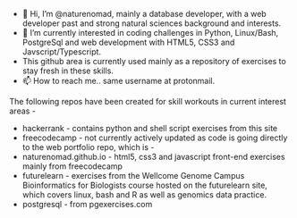 - 👋 Hi, I’m @naturenomad, mainly a database developer, with a web developer past and strong natural sciences background and interests.
- 👀 I’m currently interested in coding challenges in Python, Linux/Bash, PostgreSql and web development with HTML5, CSS3 and Javscript/Typescript.
- This github area is currently used mainly as a repository of exercises to stay fresh in these skills.
- 📫 How to reach me.. same username at protonmail.

<!---
naturenomad/naturenomad is a ✨ special ✨ repository because its `README.md` (this file) appears on your GitHub profile.
You can click the Preview link to take a look at your changes.
--->

The following repos have been created for skill workouts in current interest areas -
- hackerrank - contains python and shell script exercises from this site
- freecodecamp - not currently actively updated as code is going directly to the web portfolio repo, which is -
- naturenomad.github.io - html5, css3 and javascript front-end exercises mainly from freecodecamp
- futurelearn - exercises from the Wellcome Genome Campus Bioinformatics for Biologists course hosted on the futurelearn site, which covers linux, bash and R as well as genomics data practice.
- postgresql - from pgexercises.com
